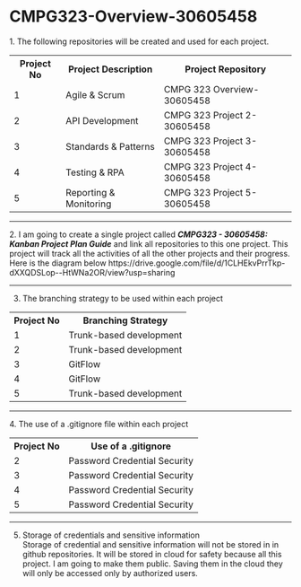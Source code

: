 # CMPG323-Overview-30605458
<!DOCTYPE html>
<html lang="en">
<head>
    <meta charset="UTF-8">
    <meta http-equiv="X-UA-Compatible" content="IE=edge">
    <meta name="viewport" content="width=device-width, initial-scale=1.0">
</head>
<body>
  1. The following repositories will be created and used for each project.
 
  
  <table style="width:100%">
  <tr>
    <th>Project No</th>
    <th>Project Description</th>
    <th>Project Repository</th>    
  </tr>
  
  <tr>
    <td>1</td>
    <td>Agile & Scrum</td>
    <td>CMPG 323 Overview-30605458</td>    
  </tr>
  <tr>
    <td>2</td>
    <td>API Development</td>
    <td>CMPG 323 Project 2-30605458</td>
  </tr>
  <tr>
    <td>3</td>
    <td>Standards & Patterns</td>
    <td>CMPG 323 Project 3-30605458</td>
  </tr>
  <tr>
    <td>4</td>
    <td>Testing & RPA</td>
    <td>CMPG 323 Project 4-30605458</td>
  </tr>
  <tr>
    <td>5</td>
    <td>Reporting & Monitoring</td>
    <td>CMPG 323 Project 5-30605458</td>
  </tr>
  </table>
  <hr>
  2. I am  going to create a single project called <b><em>CMPG323 - 30605458: Kanban Project Plan Guide</em></b> and link all repositories to this one project. This        project will track all the activities of all the other projects and their progress.
     Here is the diagram below
       https://drive.google.com/file/d/1CLHEkvPrrTkp-dXXQDSLop--HtWNa2OR/view?usp=sharing
    <hr>
    
  3. The branching strategy to be used within each project
  <table style="width:100%">
  <tr>
    <th>Project No</th>
    <th>Branching Strategy</th>        
  </tr>
  <tr>
    <td>1</td>
    <td>Trunk-based development</td>   
  </tr>
  <tr>
  <tr>
    <td>2</td>
    <td>Trunk-based development</td>   
  </tr>
  <tr>
    <td>3</td>
    <td>GitFlow</td>    
  </tr>
  <tr>
    <td>4</td>
    <td>GitFlow</td>    
  </tr>
  <tr>
    <td>5</td>
    <td>Trunk-based development</td>  
  </tr>
  </table>
    
 <hr>
 4. The use of a .gitignore file within each project
 <table style="width:100%">
  <tr>
    <th>Project No</th>
    <th>Use of a .gitignore</th>        
     </tr>
  <tr>
    <td>2</td>
    <td>Password Credential Security</td>   
  </tr>
  <tr>
    <td>3</td>
    <td>Password Credential Security</td>    
  </tr>
  <tr>
    <td>4</td>
    <td>Password Credential Security</td>    
  </tr>
  <tr>
    <td>5</td>
    <td>Password Credential Security</td>  
  </tr>
  </table>
 <hr>
    
 5. Storage of credentials and sensitive information<br>
     Storage of credential and sensitive information will not be stored in in github repositories. It will be stored in cloud for safety because all this project.
     I am going to make them public. Saving them in the cloud they will only be accessed only by authorized users.
 
</body>
</html>


